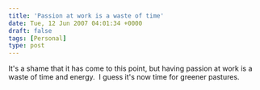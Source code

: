 ```yaml
---
title: 'Passion at work is a waste of time'
date: Tue, 12 Jun 2007 04:01:34 +0000
draft: false
tags: [Personal]
type: post
---
```


It's a shame that it has come to this point, but having passion at work is a waste of time and energy.  I guess it's now time for greener pastures.